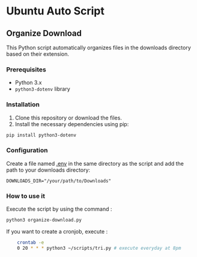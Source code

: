 # Ubuntu Auto Script

## Organize Download

This Python script automatically organizes files in the downloads directory based on their extension.

### Prerequisites

- Python 3.x
- `python3-dotenv` library

### Installation

1. Clone this repository or download the files.
2. Install the necessary dependencies using pip:
```sh
pip install python3-dotenv
```

### Configuration

Create a file named [.env](http://_vscodecontentref_/0) in the same directory as the script and add the path to your downloads directory:

```dotenv
DOWNLOADS_DIR="/your/path/to/Downloads"
```

### How to use it

Execute the script by using the command :
```sh
python3 organize-download.py 
```

If you want to create a cronjob, execute :
```bash
    crontab -e
    0 20 * * * python3 ~/scripts/tri.py # execute everyday at 8pm
```